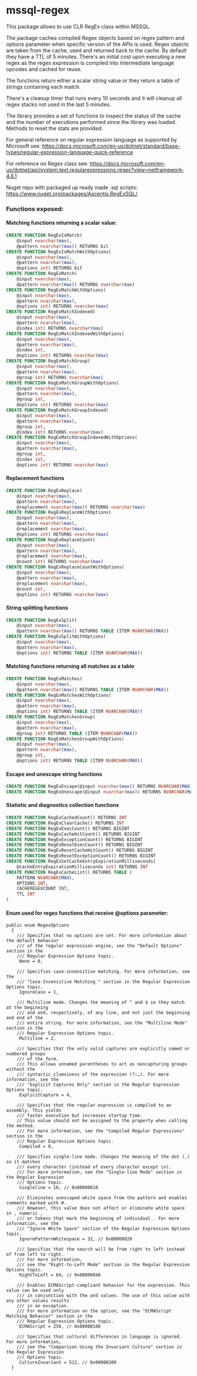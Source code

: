 # mssql-regex

This package allows to use CLR RegEx class within MSSQL.

The package caches compiled Regex objects based on regex pattern and options parameter when specific version of the APIs is used.
Regex objects are taken from the cache, used and returned back to the cache. By default they have a TTL of 5 minutes.
There's an initial cost upon executing a new regex as the regex expression is compiled into intermediate language opcodes and cached for reuse.

The functions return either a scalar string value or they return a table of strings containing each match.

There's a cleanup timer that runs every 10 seconds and it will cleanup all regex stacks not used in the last 5 minutes.

The library provides a set of functions to inspect the status of the cache and the number of executions performed since the library was loaded.
Methods to reset the stats are provided.

For general reference on regular expression language as supported by Microsoft see: https://docs.microsoft.com/en-us/dotnet/standard/base-types/regular-expression-language-quick-reference

For reference on Regex class see: https://docs.microsoft.com/en-us/dotnet/api/system.text.regularexpressions.regex?view=netframework-4.6.1

Nuget repo with packaged up ready made .sql scripts: https://www.nuget.org/packages/Ascentis.RegExSQL/

### Functions exposed:

#### Matching functions returning a scalar value:
```sql
CREATE FUNCTION RegExIsMatch(
    @input nvarchar(max), 
    @pattern nvarchar(max)) RETURNS bit
CREATE FUNCTION RegExIsMatchWithOptions(
    @input nvarchar(max), 
    @pattern nvarchar(max), 
    @options int) RETURNS bit
CREATE FUNCTION RegExMatch(
    @input nvarchar(max), 
    @pattern nvarchar(max)) RETURNS nvarchar(max)
CREATE FUNCTION RegExMatchWithOptions(
    @input nvarchar(max), 
    @pattern nvarchar(max), 
    @options int) RETURNS nvarchar(max)
CREATE FUNCTION RegExMatchIndexed(
    @input nvarchar(max), 
    @pattern nvarchar(max), 
    @index int) RETURNS nvarchar(max)
CREATE FUNCTION RegExMatchIndexedWithOptions(
    @input nvarchar(max), 
    @pattern nvarchar(max), 
    @index int, 
    @options int) RETURNS nvarchar(max)
CREATE FUNCTION RegExMatchGroup(
    @input nvarchar(max),
    @pattern nvarchar(max),
    @group int) RETURNS nvarchar(max)
CREATE FUNCTION RegExMatchGroupWithOptions(
    @input nvarchar(max),
    @pattern nvarchar(max),
    @group int,
    @options int) RETURNS nvarchar(max)
CREATE FUNCTION RegExMatchGroupIndexed(
    @input nvarchar(max),
    @pattern nvarchar(max),
    @group int,
    @index int) RETURNS nvarchar(max)
CREATE FUNCTION RegExMatchGroupIndexedWithOptions(
    @input nvarchar(max),
    @pattern nvarchar(max),
    @group int,
    @index int,
    @options int) RETURNS nvarchar(max)
```

#### Replacement functions
```sql
CREATE FUNCTION RegExReplace(
    @input nvarchar(max),
    @pattern nvarchar(max),
    @replacement nvarchar(max)) RETURNS nvarchar(max)
CREATE FUNCTION RegExReplaceWithOptions(
    @input nvarchar(max),
    @pattern nvarchar(max),
    @replacement nvarchar(max),
    @options int) RETURNS nvarchar(max)
CREATE FUNCTION RegExReplaceCount(
    @input nvarchar(max),
    @pattern nvarchar(max),
    @replacement nvarchar(max),
    @count int) RETURNS nvarchar(max)
CREATE FUNCTION RegExReplaceCountWithOptions(
    @input nvarchar(max),
    @pattern nvarchar(max),
    @replacement nvarchar(max),
    @count int,
    @options int) RETURNS nvarchar(max)
```

#### String splitting functions
```sql
CREATE FUNCTION RegExSplit(
    @input nvarchar(max),
    @pattern nvarchar(max)) RETURNS TABLE (ITEM NVARCHAR(MAX))
CREATE FUNCTION RegExSplitWithOptions(
    @input nvarchar(max),
    @pattern nvarchar(max),
    @options int) RETURNS TABLE (ITEM NVARCHAR(MAX))
```

#### Matching functions returning all matches as a table
```sql
CREATE FUNCTION RegExMatches(
    @input nvarchar(max),
    @pattern nvarchar(max)) RETURNS TABLE (ITEM NVARCHAR(MAX))
CREATE FUNCTION RegExMatchesWithOptions(
    @input nvarchar(max),
    @pattern nvarchar(max),
    @options int) RETURNS TABLE (ITEM NVARCHAR(MAX))
CREATE FUNCTION RegExMatchesGroup(
    @input nvarchar(max),  
    @pattern nvarchar(max),
    @group int) RETURNS TABLE (ITEM NVARCHAR(MAX))
CREATE FUNCTION RegExMatchesGroupWithOptions(
    @input nvarchar(max),
    @pattern nvarchar(max),
    @group int,
    @options int) RETURNS TABLE (ITEM NVARCHAR(MAX))
```

#### Escape and unescape string functions
```sql
CREATE FUNCTION RegExEscape(@input nvarchar(max)) RETURNS NVARCHAR(MAX)
CREATE FUNCTION RegExUnescape(@input nvarchar(max)) RETURNS NVARCHAR(MAX)
```

#### Statistic and diagnostics collection functions
```sql
CREATE FUNCTION RegExCachedCount() RETURNS INT
CREATE FUNCTION RegExClearCache() RETURNS INT
CREATE FUNCTION RegExExecCount() RETURNS BIGINT
CREATE FUNCTION RegExCacheHitCount() RETURNS BIGINT
CREATE FUNCTION RegExExceptionCount() RETURNS BIGINT
CREATE FUNCTION RegExResetExecCount() RETURNS BIGINT
CREATE FUNCTION RegExResetCacheHitCount() RETURNS BIGINT
CREATE FUNCTION RegExResetExceptionCount() RETURNS BIGINT
CREATE FUNCTION RegExSetCacheEntryExpirationMilliseconds(
    @cacheEntryExpirationMilliseconds int) RETURNS INT
CREATE FUNCTION RegExCacheList() RETURNS TABLE (
    PATTERN NVARCHAR(MAX), 
    OPTIONS INT, 
    CACHEREGEXCOUNT INT,
    TTL INT
)
```

#### Enum used for regex functions that receive @options parameter:

```CSharp
public enum RegexOptions
  {
    /// Specifies that no options are set. For more information about the default behavior
    /// of the regular expression engine, see the "Default Options" section in the 
    /// Regular Expression Options topic.
     None = 0,

    /// Specifies case-insensitive matching. For more information, see the 
    /// "Case-Insensitive Matching " section in the Regular Expression Options topic.
     IgnoreCase = 1,

    /// Multiline mode. Changes the meaning of ^ and $ so they match at the beginning 
    /// and end, respectively, of any line, and not just the beginning and end of the 
    /// entire string. For more information, see the "Multiline Mode" section in the 
    /// Regular Expression Options topic. 
     Multiline = 2,

    /// Specifies that the only valid captures are explicitly named or numbered groups 
    /// of the form. 
    /// This allows unnamed parentheses to act as noncapturing groups without the 
    /// syntactic clumsiness of the expression (?:…). For more information, see the 
    /// "Explicit Captures Only" section in the Regular Expression Options topic. 
     ExplicitCapture = 4,

    /// Specifies that the regular expression is compiled to an assembly. This yields 
    /// faster execution but increases startup time. 
    // This value should not be assigned to the property when calling the method. 
    /// For more information, see the "Compiled Regular Expressions" section in the 
    /// Regular Expression Options topic. 
     Compiled = 8,

    /// Specifies single-line mode. Changes the meaning of the dot (.) so it matches 
    /// every character (instead of every character except \n). 
    /// For more information, see the "Single-line Mode" section in the Regular Expression
    /// Options topic. 
     Singleline = 16, // 0x00000010

    /// Eliminates unescaped white space from the pattern and enables comments marked with #. 
    /// However, this value does not affect or eliminate white space in , numeric , 
    /// or tokens that mark the beginning of individual . For more information, see the 
    /// "Ignore White Space" section of the Regular Expression Options topic. 
     IgnorePatternWhitespace = 32, // 0x00000020

    /// Specifies that the search will be from right to left instead of from left to right. 
    /// For more information, 
    /// see the "Right-to-Left Mode" section in the Regular Expression Options topic. 
     RightToLeft = 64, // 0x00000040

    /// Enables ECMAScript-compliant behavior for the expression. This value can be used only 
    /// in conjunction with the and values. The use of this value with any other values results 
    /// in an exception.
    /// For more information on the option, see the "ECMAScript Matching Behavior" section in the 
    /// Regular Expression Options topic. 
     ECMAScript = 256, // 0x00000100

    /// Specifies that cultural differences in language is ignored. For more information, 
    /// see the "Comparison Using the Invariant Culture" section in the Regular Expression
    /// Options topic.
     CultureInvariant = 512, // 0x00000200
  }
```
